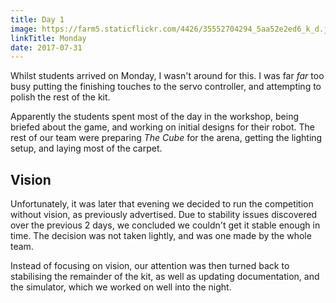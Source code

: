 ```yaml
---
title: Day 1
image: https://farm5.staticflickr.com/4426/35552704294_5aa52e2ed6_k_d.jpg
linkTitle: Monday
date: 2017-07-31
---
```


Whilst students arrived on Monday, I wasn't around for this. I was far _far_ too busy putting the finishing touches to the servo controller, and attempting to polish the rest of the kit.

Apparently the students spent most of the day in the workshop, being briefed about the game, and working on initial designs for their robot. The rest of our team were preparing _The Cube_ for the arena, getting the lighting setup, and laying most of the carpet.

## Vision

Unfortunately, it was later that evening we decided to run the competition without vision, as previously advertised. Due to stability issues discovered over the previous 2 days, we concluded we couldn't get it stable enough in time. The decision was not taken lightly, and was one made by the whole team.

Instead of focusing on vision, our attention was then turned back to stabilising the remainder of the kit, as well as updating documentation, and the simulator, which we worked on well into the night.
